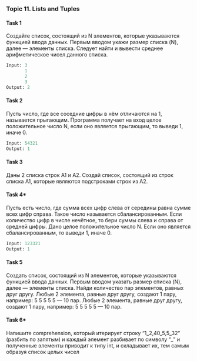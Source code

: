 ### Topic 11. Lists and Tuples
#### Task 1

Создайте список, состоящий из N элементов, которые указываются функцией ввода данных. 
Первым вводом укажи размер списка (N), далее — элементы списка. Следует найти и вывести среднее арифметическое чисел данного списка.
```python
Input: 3
       1
       2
       3
Output: 2
```

#### Task 2

Пусть число, где все соседние цифры в нём отличаются на 1, называется прыгающим. 
Программа получает на вход целое положительное число N, если оно является прыгающим, то выведи 1, иначе 0.
```python
Input: 54321
Output: 1
```

#### Task 3
Даны 2 списка строк A1 и A2. Создай список, состоящий из строк списка A1, 
которые являются подстроками строк из A2.

#### Task 4*
Пусть есть число, где сумма всех цифр слева от середины равна сумме всех цифр справа. 
Такое число называется сбалансированным. Если количество цифр в числе нечётное, то бери суммы слева и справа от средней цифры.
Дано целое положительное число N. Если оно является сбалансированным, то выведи 1, иначе 0.
```python
Input: 123321
Output: 1
```

#### Task 5
Создать список, состоящий из N элементов, которые указываются функцией ввода 
данных. Первым вводом указать размер списка (N), далее — элементы списка. Найди 
количество пар элементов, равных друг другу. Любые 2 элемента, равные друг другу, создают 1 
пару, например: 5 5 5 5 5 — 10 пар. Любые 2 элемента, равные друг другу, создают 1 пару, например: 5 5 5 5 5 — 10 пар.


#### Task 6*
Напишите comprehension, который итерирует строку “1_2,40_5,5_32” (разбить по 
запятым) и каждый элемент разбивает по символу “_” и полученные элементы приводит к типу 
int, и складывает их, тем самым образуя список целых чисел